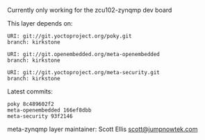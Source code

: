 Currently only working for the zcu102-zynqmp dev board

This layer depends on:

    URI: git://git.yoctoproject.org/poky.git
    branch: kirkstone

    URI: git://git.openembedded.org/meta-openembedded
    branch: kirkstone

    URI: git://git.yoctoproject.org/meta-security.git
    branch: kirkstone

Latest commits:

    poky 8c489602f2
    meta-openembedded 166ef8dbb
    meta-security 93f2146

meta-zynqmp layer maintainer: Scott Ellis <scott@jumpnowtek.com>
